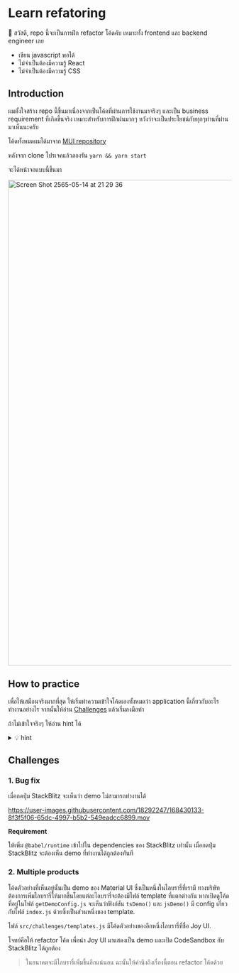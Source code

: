 # Learn refatoring

👋 สวัสดี, repo นี้จะเป็นการฝึก refactor โค้ดคับ เหมาะทั้ง frontend และ backend engineer เลย

- เขียน javascript พอได้
- ไม่จำเป็นต้องมีความรู้ React 
- ไม่จำเป็นต้องมีความรู้ CSS

## Introduction

ผมตั้งใจสร้าง repo นี้ขึ้นมาเนื่องจากเป็นโค้ดที่ผ่านการใช้งานมาจริงๆ และเป็น business requirement ที่เกิดขึ้นจริง เหมาะสำหรับการฝึกฝนมากๆ หวังว่าจะเป็นประโยชน์กับทุกๆท่านที่ผ่านมาเห็นนะครับ

โค้ดทั้งหมดผมได้มาจาก [MUI repository](https://github.com/mui/material-ui/blob/master/docs/src/modules/utils/getDemoConfig.js)

หลังจาก clone โปรเจคแล้วลองรัน `yarn && yarn start`

จะได้หน้าจอแบบนี้ขึ้นมา

<img width="1094" alt="Screen Shot 2565-05-14 at 21 29 36" src="https://user-images.githubusercontent.com/18292247/168430061-b9c10a1d-2831-4f05-b694-315ff8eae632.png">

## How to practice

เพื่อให้เสมือนจริงมากที่สุด ให้เริ่มทำความเข้าใจโค้ดเองทั้งหมดว่า application นี้เกี่ยวกับอะไร ทำงานอย่างไร จากนั้นให้อ่าน [Challenges](#challenges) แล้วเริ่มลงมือทำ

ถ้าไม่เข้าใจจริงๆ ให้อ่าน hint ได้

<details>
  
  <summary>💡 hint</summary>
  
  Application นี้เป็นเว็บไซต์สำหรับนักพัฒนาเพื่อเข้ามาดูโค้ดตัวอย่างแล้วนำไปใช้ ในกรณีที่ต้องการทดสอบโค้ดตัวอย่างสามารถเลือกเปิด interactive demo ได้สองแบบผ่าน [CodeSandbox](https://codesandbox.io/) หรือ [StackBlitz](https://stackblitz.com/).

  **การทำงาน**

  - การทำงานทั้งหมดจะเริ่มจากไฟล์ `src/App.js` เมื่อ user กดปุ่ม ข้อมูลจะถูกประมวลผลให้อยู่ในรูปแบบที่ CodeSandbox หรือ StackBlitz ต้องการ
  - ข้อมูลนั้นจะนำมาใช้ในการเรียก API เพื่อสร้าง sandbox
    - [CodeSanbox API](https://codesandbox.io/docs/api/#define-api)
    - [StackBlitz API](https://developer.stackblitz.com/docs/platform/post-api/)
</details>

## Challenges

### 1. Bug fix

เมื่อกดปุ่ม StackBlitz จะเห็นว่า demo ไม่สามารถทำงานได้

https://user-images.githubusercontent.com/18292247/168430133-8f3f5f06-65dc-4997-b5b2-549eadcc6899.mov

**Requirement**

ให้เพิ่ม `@babel/runtime` เข้าไปใน dependencies ของ StackBlitz เท่านั้น เมื่อกดปุ่ม StackBlitz จะต้องเห็น demo ที่ทำงานได้ถูกต้องทันที

### 2. Multiple products

โค้ดตัวอย่างที่เห็นอยู่นั้นเป็น demo ของ Material UI ซึ่งเป็นหนึ่งในไลบรารี่ที่เรามี ทางบริษัทต้องการเพิ่มไลบรารี่ให้มากขึ้นโดยแต่ละไลบรารี่จะต้องมีไฟล์ template ที่แตกต่างกัน หากเปิดดูโค้ดที่อยู่ในไฟล์ `getDemoConfig.js` จะเห็นว่าฟังก์ชัน `tsDemo()` และ `jsDemo()` มี config เกี่ยวกับไฟล์ `index.js` ด้วยซึ่งเป็นส่วนหนึ่งของ template.

ไฟล์ `src/challenges/templates.js` มีโค้ดตัวอย่างของอีกหนึ่งไลบรารี่ที่ชื่อ Joy UI.

โจทย์คือให้ refactor โค้ด เพื่อนำ Joy UI มาแสดงเป็น demo และเปิด CodeSandbox กับ StackBlitz ได้ถูกต้อง

> ในอนาคตจะมีไลบรารี่เพิ่มขึ้นอีกแน่นอน ฉะนั้นให้คำนึงถึงเรื่องนี้ตอน refactor โค้ดด้วย


